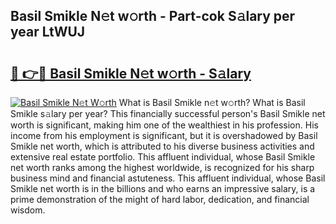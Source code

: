 ## Basil Smikle N𝚎t w𝚘rth - Part-cok S𝚊lary per year LtWUJ

# <h2><a href="http://gc2abs.nevu.top/?p=Basil+Smikle">🔗 👉🔴 Basil Smikle N𝚎t w𝚘rth - S𝚊lary</a></h2>

[![Basil Smikle N𝚎t W𝚘rth](https://i.imgur.com/Oavwk0R.jpeg)](http://gc2abs.nevu.top/?p=Basil+Smikle)
What is Basil Smikle n𝚎t w𝚘rth? What is Basil Smikle s𝚊lary per year?
This financially successful person's Basil Smikle net worth is significant, making him one of the wealthiest in his profession. His income from his employment is significant, but it is overshadowed by Basil Smikle net worth, which is attributed to his diverse business activities and extensive real estate portfolio. This affluent individual, whose Basil Smikle net worth ranks among the highest worldwide, is recognized for his sharp business mind and financial astuteness. This affluent individual, whose Basil Smikle net worth is in the billions and who earns an impressive salary, is a prime demonstration of the might of hard labor, dedication, and financial wisdom.
